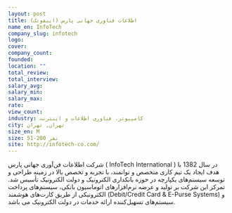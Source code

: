 ```yaml
---
layout: post
title: اطلاعات فناوری جهانی پارس (اینفوتک)
name_en: InfoTech
company_slug: infotech
logo: 
cover: 
company_count:
founded:
location: ""
total_review: 
total_interview: 
salary_avg: 
salary_min: 
salary_max: 
rate: 
view_count: 
industry: کامپیوتر، فناوری اطلاعات و اینترنت
city: تهران, تهران
size_en: M
size: 51-200 نفر
site: http://infotech-co.com/
---
```


شرکت اطلاعات فن‌آوری جهانی پارس ( InfoTech International ) در سال 1382 با هدف ایجاد یک تیم کاری متخصص و توانمند، با تجربه و تخصص بالا در زمینه طراحی و توسعه سیستم‌های یکپارچه در حوزه بانکداری الکترونیک و دولت الکترونیک تأسیس شد. تمرکز این شرکت بر تولید و عرضه نرم‌افزارهای اتوماسیون بانکی، سیستم‌های پرداخت الکترونیکی از طریق کارت‌های هوشمند (Debit/Credit Card & E-Purse Systems) و سیستم‌های تسهیل‌کننده ارائه خدمات در دولت الکترونیک می باشد.
